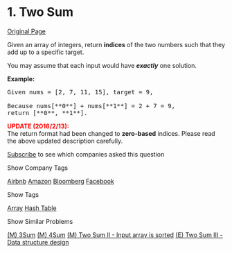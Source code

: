 # 1. Two Sum

[Original Page](https://leetcode.com/problems/two-sum/)

Given an array of integers, return **indices** of the two numbers such that they add up to a specific target.

You may assume that each input would have **_exactly_** one solution.

**Example:**  

<pre>Given nums = [2, 7, 11, 15], target = 9,

Because nums[**0**] + nums[**1**] = 2 + 7 = 9,
return [**0**, **1**].
</pre>

**<font color="red">UPDATE (2016/2/13):</font>**  
The return format had been changed to **zero-based** indices. Please read the above updated description carefully.

<div>

[Subscribe](/subscribe/) to see which companies asked this question

</div>

<div>

<div id="company_tags" class="btn btn-xs btn-warning">Show Company Tags</div>

<span class="hidebutton">[Airbnb](/company/airbnb/) [Amazon](/company/amazon/) [Bloomberg](/company/bloomberg/) [Facebook](/company/facebook/)</span></div>

<div>

<div id="tags" class="btn btn-xs btn-warning">Show Tags</div>

<span class="hidebutton">[Array](/tag/array/) [Hash Table](/tag/hash-table/)</span></div>

<div>

<div id="similar" class="btn btn-xs btn-warning">Show Similar Problems</div>

<span class="hidebutton">[(M) 3Sum](/problems/3sum/) [(M) 4Sum](/problems/4sum/) [(M) Two Sum II - Input array is sorted](/problems/two-sum-ii-input-array-is-sorted/) [(E) Two Sum III - Data structure design](/problems/two-sum-iii-data-structure-design/)</span></div>